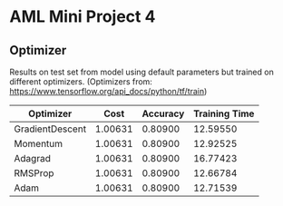 # AML Mini Project 4

## Optimizer

Results on test set from model using default parameters but trained on different optimizers. (Optimizers from: https://www.tensorflow.org/api_docs/python/tf/train)

| Optimizer         | Cost          | Accuracy     | Training Time |
| ----------------- | ------------- | ------------ | ------------- |
| GradientDescent   | 1.00631       | 0.80900      | 12.59550      |
| Momentum          | 1.00631       | 0.80900      | 12.92525      |
| Adagrad           | 1.00631       | 0.80900      | 16.77423      |
| RMSProp           | 1.00631       | 0.80900      | 12.66784      |
| Adam              | 1.00631       | 0.80900      | 12.71539      |